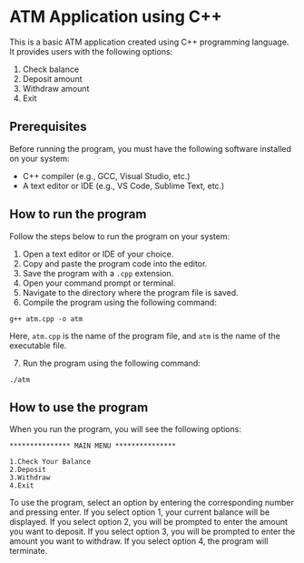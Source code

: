 # ATM Application using C++

This is a basic ATM application created using C++ programming language. It provides users with the following options: 

1. Check balance
2. Deposit amount
3. Withdraw amount
4. Exit

## Prerequisites
Before running the program, you must have the following software installed on your system:
- C++ compiler (e.g., GCC, Visual Studio, etc.)
- A text editor or IDE (e.g., VS Code, Sublime Text, etc.)

## How to run the program
Follow the steps below to run the program on your system:
1. Open a text editor or IDE of your choice.
2. Copy and paste the program code into the editor.
3. Save the program with a `.cpp` extension.
4. Open your command prompt or terminal.
5. Navigate to the directory where the program file is saved.
6. Compile the program using the following command:

```
g++ atm.cpp -o atm
```
Here, `atm.cpp` is the name of the program file, and `atm` is the name of the executable file.

7. Run the program using the following command:

```
./atm 
```

## How to use the program
When you run the program, you will see the following options:

```
*************** MAIN MENU ***************

1.Check Your Balance
2.Deposit
3.Withdraw
4.Exit
```

To use the program, select an option by entering the corresponding number and pressing enter. If you select option 1, your current balance will be displayed. If you select option 2, you will be prompted to enter the amount you want to deposit. If you select option 3, you will be prompted to enter the amount you want to withdraw. If you select option 4, the program will terminate.
